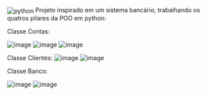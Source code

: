 <img align="center" alt="python" src="https://img.shields.io/badge/Python-3776AB?style=for-the-badge&logo=python&logoColor=white" />
Projeto inspirado em um sistema bancário, trabalhando os quatros pilares da POO em python:

Classe Contas:

![image](https://github.com/Macedo003/Sistema_Bancario/assets/124840692/62bedf3d-f8bb-450d-b6ea-1aba673891c9)
![image](https://github.com/Macedo003/Sistema_Bancario/assets/124840692/7b90bee3-f079-4962-89f8-81aa45e6e1a7)
![image](https://github.com/Macedo003/Sistema_Bancario/assets/124840692/cc4ccf67-c43a-4723-a676-dd8d03fba6c6)

Classe Clientes:
![image](https://github.com/Macedo003/Sistema_Bancario/assets/124840692/33c4e43c-d968-439a-8698-ecb9bdedd67c)
![image](https://github.com/Macedo003/Sistema_Bancario/assets/124840692/4da27e36-d1bc-480e-a6e3-a4060548e4dd)

Classe Banco:

![image](https://github.com/Macedo003/Sistema_Bancario/assets/124840692/aa1b74de-d4b7-431c-8a36-7ef1cd73195c)
![image](https://github.com/Macedo003/Sistema_Bancario/assets/124840692/06d1aaa8-fb5a-4247-ac51-820beed41a3d)
